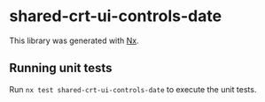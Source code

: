 # shared-crt-ui-controls-date

This library was generated with [Nx](https://nx.dev).

## Running unit tests

Run `nx test shared-crt-ui-controls-date` to execute the unit tests.
